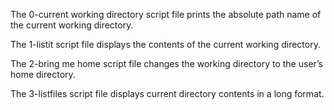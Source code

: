 The 0-current working directory  script file prints the absolute path name of the current working directory.

The 1-listit script file displays the contents of the current working directory.

The 2-bring me home script file changes the working directory to the user’s home directory.

The 3-listfiles script file displays current directory contents in a long format.
